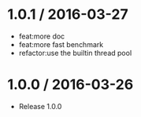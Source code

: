 1.0.1 / 2016-03-27
==================

  * feat:more doc
  * feat:more fast benchmark
  * refactor:use the builtin thread pool

1.0.0 / 2016-03-26
==================

  * Release 1.0.0
